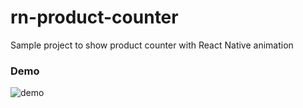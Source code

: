 # rn-product-counter
Sample project to show product counter with React Native animation


### Demo
![demo](https://user-images.githubusercontent.com/5341620/57287180-9d33e880-70bf-11e9-8961-a10411e612a5.gif)
